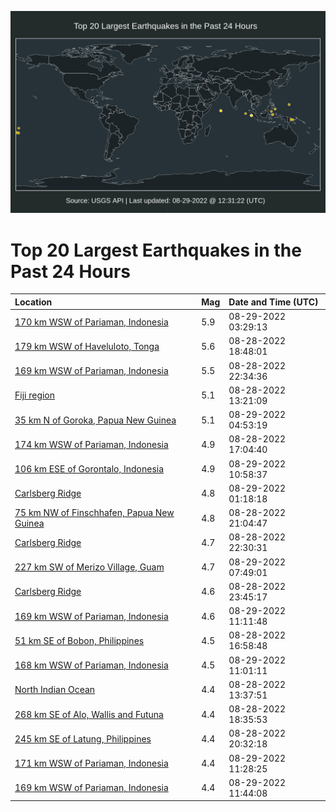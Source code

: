 ![Map](./map.png)

# Top 20 Largest Earthquakes in the Past 24 Hours

| Location | Mag | Date and Time (UTC) |
|:---|:---|:---|
| [170 km WSW of Pariaman, Indonesia](https://earthquake.usgs.gov/earthquakes/eventpage/us7000i38s) | 5.9 | 08-29-2022 03:29:13 |
| [179 km WSW of Haveluloto, Tonga](https://earthquake.usgs.gov/earthquakes/eventpage/us7000i35t) | 5.6 | 08-28-2022 18:48:01 |
| [169 km WSW of Pariaman, Indonesia](https://earthquake.usgs.gov/earthquakes/eventpage/us7000i37c) | 5.5 | 08-28-2022 22:34:36 |
| [Fiji region](https://earthquake.usgs.gov/earthquakes/eventpage/us7000i33u) | 5.1 | 08-28-2022 13:21:09 |
| [35 km N of Goroka, Papua New Guinea](https://earthquake.usgs.gov/earthquakes/eventpage/us7000i3a1) | 5.1 | 08-29-2022 04:53:19 |
| [174 km WSW of Pariaman, Indonesia](https://earthquake.usgs.gov/earthquakes/eventpage/us7000i34y) | 4.9 | 08-28-2022 17:04:40 |
| [106 km ESE of Gorontalo, Indonesia](https://earthquake.usgs.gov/earthquakes/eventpage/us7000i3bt) | 4.9 | 08-29-2022 10:58:37 |
| [Carlsberg Ridge](https://earthquake.usgs.gov/earthquakes/eventpage/us7000i38a) | 4.8 | 08-29-2022 01:18:18 |
| [75 km NW of Finschhafen, Papua New Guinea](https://earthquake.usgs.gov/earthquakes/eventpage/us7000i36q) | 4.8 | 08-28-2022 21:04:47 |
| [Carlsberg Ridge](https://earthquake.usgs.gov/earthquakes/eventpage/us7000i37d) | 4.7 | 08-28-2022 22:30:31 |
| [227 km SW of Merizo Village, Guam](https://earthquake.usgs.gov/earthquakes/eventpage/us7000i3aq) | 4.7 | 08-29-2022 07:49:01 |
| [Carlsberg Ridge](https://earthquake.usgs.gov/earthquakes/eventpage/us7000i37y) | 4.6 | 08-28-2022 23:45:17 |
| [169 km WSW of Pariaman, Indonesia](https://earthquake.usgs.gov/earthquakes/eventpage/us7000i3bw) | 4.6 | 08-29-2022 11:11:48 |
| [51 km SE of Bobon, Philippines](https://earthquake.usgs.gov/earthquakes/eventpage/us7000i34w) | 4.5 | 08-28-2022 16:58:48 |
| [168 km WSW of Pariaman, Indonesia](https://earthquake.usgs.gov/earthquakes/eventpage/us7000i3bu) | 4.5 | 08-29-2022 11:01:11 |
| [North Indian Ocean](https://earthquake.usgs.gov/earthquakes/eventpage/us7000i33y) | 4.4 | 08-28-2022 13:37:51 |
| [268 km SE of Alo, Wallis and Futuna](https://earthquake.usgs.gov/earthquakes/eventpage/us7000i35q) | 4.4 | 08-28-2022 18:35:53 |
| [245 km SE of Latung, Philippines](https://earthquake.usgs.gov/earthquakes/eventpage/us7000i36j) | 4.4 | 08-28-2022 20:32:18 |
| [171 km WSW of Pariaman, Indonesia](https://earthquake.usgs.gov/earthquakes/eventpage/us7000i3c0) | 4.4 | 08-29-2022 11:28:25 |
| [169 km WSW of Pariaman, Indonesia](https://earthquake.usgs.gov/earthquakes/eventpage/us7000i3c1) | 4.4 | 08-29-2022 11:44:08 |
